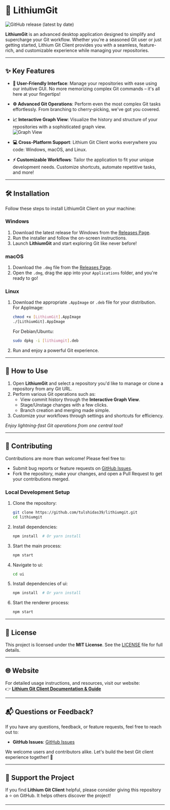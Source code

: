 # 🚀 LithiumGit

![GitHub release (latest by date)](https://img.shields.io/github/v/release/tulshidas39/lithiumgit)  


**LithiumGit** is an advanced desktop application designed to simplify and supercharge your Git workflow. Whether you're a seasoned Git user or just getting started, Lithium Git Client provides you with a seamless, feature-rich, and customizable experience while managing your repositories.

---

## ✨ Key Features

- **🌟 User-Friendly Interface**: Manage your repositories with ease using our intuitive GUI. No more memorizing complex Git commands – it's all here at your fingertips!
  
- **⚙️ Advanced Git Operations**: Perform even the most complex Git tasks effortlessly. From branching to cherry-picking, we've got you covered.

- **📈 Interactive Graph View**: Visualize the history and structure of your repositories with a sophisticated graph view.  
  ![Graph View](https://lithiumgit.github.io/_next/static/media/graph.e4449400.png)

- **💻 Cross-Platform Support**: Lithium Git Client works everywhere you code: Windows, macOS, and Linux.  

- **⚡ Customizable Workflows**: Tailor the application to fit your unique development needs. Customize shortcuts, automate repetitive tasks, and more!

---

## 🛠️ Installation

Follow these steps to install LithiumGit Client on your machine:

### Windows
1. Download the latest release for Windows from the [Releases Page](https://github.com/tulshidas39/lithiumgit/releases).
2. Run the installer and follow the on-screen instructions.
3. Launch **LithiumGit** and start exploring Git like never before!

### macOS
1. Download the `.dmg` file from the [Releases Page](https://github.com/tulshidas39/lithiumgit/releases).
2. Open the `.dmg`, drag the app into your `Applications` folder, and you're ready to go!

### Linux
1. Download the appropriate `.AppImage` or `.deb` file for your distribution.  
   For AppImage:
   ```bash
   chmod +x [LithiumGit].AppImage
   ./[LithiumGit].AppImage
   ```
   For Debian/Ubuntu:
   ```bash
   sudo dpkg -i [lithiumgit].deb
   ```
2. Run and enjoy a powerful Git experience.

---

## 🚦 How to Use

1. Open **LithiumGit** and select a repository you'd like to manage or clone a repository from any Git URL.
2. Perform various Git operations such as:
   - View commit history through the **Interactive Graph View**.
   - Stage/Unstage changes with a few clicks.
   - Branch creation and merging made simple.
3. Customize your workflows through settings and shortcuts for efficiency.
   
_Enjoy lightning-fast Git operations from one central tool!_

---


## 🤝 Contributing

Contributions are more than welcome! Please feel free to:

- Submit bug reports or feature requests on [GitHub Issues](https://github.com/tulshidas39/lithiumgit/issues).
- Fork the repository, make your changes, and open a Pull Request to get your contributions merged.

### Local Development Setup
1. Clone the repository:
   ```bash
   git clone https://github.com/tulshidas39/lithiumgit.git
   cd lithiumgit
   ```
2. Install dependencies:
   ```bash
   npm install  # Or yarn install
   ```
3. Start the main process:
   ```bash
   npm start
   ```
4. Navigate to ui:
   ```bash
   cd ui
   ```
5. Install dependencies of ui:
   ```bash
   npm install  # Or yarn install
   ```
6. Start the renderer process:
   ```bash
   npm start
   ```

---

## 📜 License

This project is licensed under the **MIT License**. See the [LICENSE](./LICENSE) file for full details.

---

## 🌐 Website

For detailed usage instructions, and resources, visit our  website:  
👉 **[Lithium Git Client Documentation & Guide](https://lithiumgit.github.io/)**  

---

## 📬 Questions or Feedback?

If you have any questions, feedback, or feature requests, feel free to reach out to:

- **GitHub Issues**: [GitHub Issues](https://github.com/tulshidas39/lithiumgit/issues)

We welcome users and contributors alike. Let's build the best Git client experience together! 🚀  

---

## 🌟 Support the Project

If you find **Lithium Git Client** helpful, please consider giving this repository a ⭐ on GitHub. It helps others discover the project!

---

